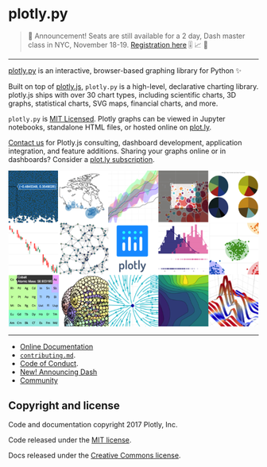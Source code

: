 # plotly.py

> 📢 Announcement!
> Seats are still available for a 2 day, Dash master class in NYC, November 18-19. 
> [Registration here](https://plotcon.plot.ly/workshops) 🎚 📈 🗽

***

[plotly.py](https://plot.ly/d3-js-for-python-and-pandas-charts/) is an interactive, browser-based graphing library for Python :sparkles:

Built on top of [plotly.js](https://github.com/plotly/plotly.js), `plotly.py` is a high-level, declarative charting library. plotly.js ships with over 30 chart types, including scientific charts, 3D graphs, statistical charts, SVG maps, financial charts, and more.

`plotly.py` is [MIT Licensed](LICENSE.txt). Plotly graphs can be viewed in Jupyter notebooks, standalone HTML files, or hosted online on [plot.ly](https://plot.ly).

[Contact us](https://plot.ly/products/consulting-and-oem/) for Plotly.js consulting, dashboard development, application integration, and feature additions. Sharing your graphs online or in dashboards? Consider a [plot.ly subscription](https://plot.ly/products/cloud).

<p align="center">
    <a href="https://plot.ly/python" target="_blank">
    <img src="https://raw.githubusercontent.com/cldougl/plot_images/add_r_img/plotly_2017.png">
</a></p>

***

- [Online Documentation](https://plot.ly/python)
- [`contributing.md`](https://github.com/plotly/python-api/blob/master/contributing.md).
- [Code of Conduct](CODE_OF_CONDUCT.md).
- [New! Announcing Dash](https://medium.com/@plotlygraphs/introducing-dash-5ecf7191b503)
- [Community](https://community.plot.ly/c/api/python)

## Copyright and license

Code and documentation copyright 2017 Plotly, Inc.

Code released under the [MIT license](LICENSE.txt).

Docs released under the [Creative Commons license](https://github.com/plotly/documentation/blob/source/LICENSE).
